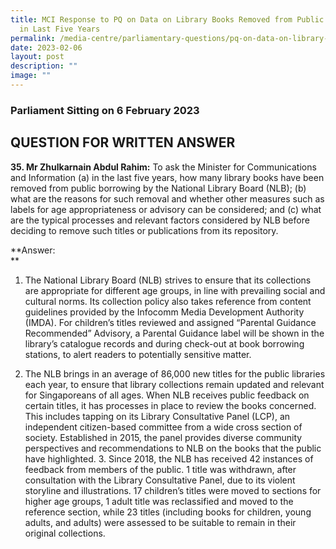 ```yaml
---
title: MCI Response to PQ on Data on Library Books Removed from Public Borrowing
  in Last Five Years
permalink: /media-centre/parliamentary-questions/pq-on-data-on-library-books-removed-from-public-borrowing/
date: 2023-02-06
layout: post
description: ""
image: ""
---
```

### Parliament Sitting on 6 February 2023

QUESTION FOR WRITTEN ANSWER
---------------------------

**35. Mr Zhulkarnain Abdul Rahim:** To ask the Minister for Communications and Information (a) in the last five years, how many library books have been removed from public borrowing by the National Library Board (NLB); (b) what are the reasons for such removal and whether other measures such as labels for age appropriateness or advisory can be considered; and (c) what are the typical processes and relevant factors considered by NLB before deciding to remove such titles or publications from its repository.  
  
  
**Answer:  
**

1. The National Library Board (NLB) strives to ensure that its collections are appropriate for different age groups, in line with prevailing social and cultural norms. Its collection policy also takes reference from content guidelines provided by the Infocomm Media Development Authority (IMDA). For children’s titles reviewed and assigned “Parental Guidance Recommended” Advisory, a Parental Guidance label will be shown in the library’s catalogue records and during check-out at book borrowing stations, to alert readers to potentially sensitive matter.  
  
2. The NLB brings in an average of 86,000 new titles for the public libraries each year, to ensure that library collections remain updated and relevant for Singaporeans of all ages. When NLB receives public feedback on certain titles, it has processes in place to review the books concerned. This includes tapping on its Library Consultative Panel (LCP), an independent citizen-based committee from a wide cross section of society. Established in 2015, the panel provides diverse community perspectives and recommendations to NLB on the books that the public have highlighted. 3. Since 2018, the NLB has received 42 instances of feedback from members of the public. 1 title was withdrawn, after consultation with the Library Consultative Panel, due to its violent storyline and illustrations. 17 children’s titles were moved to sections for higher age groups, 1 adult title was reclassified and moved to the reference section, while 23 titles (including books for children, young adults, and adults) were assessed to be suitable to remain in their original collections.